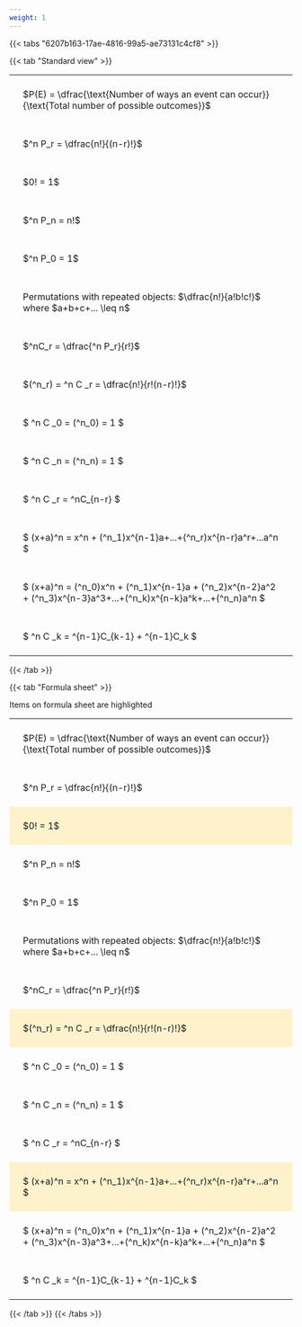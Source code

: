 ```yaml
---
weight: 1
---
```


{{< tabs "6207b163-17ae-4816-99a5-ae73131c4cf8" >}}

{{< tab "Standard view" >}}

<style type="text/css">
#T_9e303 th.col_heading {
  text-align: left;
  font-size: 1em;
}
#T_9e303 td {
  text-align: left;
  font-size: 1em;
  padding: 1.5em;
}
</style>
<table id="T_9e303">
  <thead>
  </thead>
  <tbody>
    <tr>
      <td id="T_9e303_row0_col0" class="data row0 col0" >$P(E) = \dfrac{\text{Number of ways an event can occur}}{\text{Total number of possible outcomes}}$</td>
    </tr>
    <tr>
      <td id="T_9e303_row1_col0" class="data row1 col0" >$^n P_r = \dfrac{n!}{(n-r)!}$</td>
    </tr>
    <tr>
      <td id="T_9e303_row2_col0" class="data row2 col0" >$0! = 1$</td>
    </tr>
    <tr>
      <td id="T_9e303_row3_col0" class="data row3 col0" >$^n P_n = n!$</td>
    </tr>
    <tr>
      <td id="T_9e303_row4_col0" class="data row4 col0" >$^n P_0 = 1$</td>
    </tr>
    <tr>
      <td id="T_9e303_row5_col0" class="data row5 col0" >Permutations with repeated objects: $\dfrac{n!}{a!b!c!}$ where $a+b+c+... \leq n$</td>
    </tr>
    <tr>
      <td id="T_9e303_row6_col0" class="data row6 col0" >$^nC_r = \dfrac{^n P_r}{r!}$</td>
    </tr>
    <tr>
      <td id="T_9e303_row7_col0" class="data row7 col0" >$(^n_r) = ^n C _r = \dfrac{n!}{r!(n-r)!}$</td>
    </tr>
    <tr>
      <td id="T_9e303_row8_col0" class="data row8 col0" >$ ^n C _0 = (^n_0) = 1 $</td>
    </tr>
    <tr>
      <td id="T_9e303_row9_col0" class="data row9 col0" >$ ^n C _n = (^n_n) = 1 $</td>
    </tr>
    <tr>
      <td id="T_9e303_row10_col0" class="data row10 col0" >$ ^n C _r = ^nC_{n-r} $</td>
    </tr>
    <tr>
      <td id="T_9e303_row11_col0" class="data row11 col0" >$ (x+a)^n = x^n + (^n_1)x^{n-1}a+...+(^n_r)x^{n-r}a^r+...a^n    $</td>
    </tr>
    <tr>
      <td id="T_9e303_row12_col0" class="data row12 col0" >$ (x+a)^n = (^n_0)x^n + (^n_1)x^{n-1}a + (^n_2)x^{n-2}a^2 + (^n_3)x^{n-3}a^3+...+(^n_k)x^{n-k}a^k+...+(^n_n)a^n $</td>
    </tr>
    <tr>
      <td id="T_9e303_row13_col0" class="data row13 col0" >$ ^n C _k = ^{n-1}C_{k-1} + ^{n-1}C_k $</td>
    </tr>
  </tbody>
</table>
{{< /tab >}}

{{< tab "Formula sheet" >}}

Items on formula sheet are highlighted 
<br>
<style type="text/css">
#T_e826e th.col_heading {
  text-align: left;
  font-size: 1em;
}
#T_e826e td {
  text-align: left;
  font-size: 1em;
  padding: 1.5em;
}
#T_e826e_row0_col0, #T_e826e_row1_col0, #T_e826e_row3_col0, #T_e826e_row4_col0, #T_e826e_row5_col0, #T_e826e_row6_col0, #T_e826e_row8_col0, #T_e826e_row9_col0, #T_e826e_row10_col0, #T_e826e_row12_col0, #T_e826e_row13_col0 {
  background-color: rgba(0,0,0,0);
}
#T_e826e_row2_col0, #T_e826e_row7_col0, #T_e826e_row11_col0 {
  background-color: rgba(255,194,10, 0.2);
}
</style>
<table id="T_e826e">
  <thead>
  </thead>
  <tbody>
    <tr>
      <td id="T_e826e_row0_col0" class="data row0 col0" >$P(E) = \dfrac{\text{Number of ways an event can occur}}{\text{Total number of possible outcomes}}$</td>
    </tr>
    <tr>
      <td id="T_e826e_row1_col0" class="data row1 col0" >$^n P_r = \dfrac{n!}{(n-r)!}$</td>
    </tr>
    <tr>
      <td id="T_e826e_row2_col0" class="data row2 col0" >$0! = 1$</td>
    </tr>
    <tr>
      <td id="T_e826e_row3_col0" class="data row3 col0" >$^n P_n = n!$</td>
    </tr>
    <tr>
      <td id="T_e826e_row4_col0" class="data row4 col0" >$^n P_0 = 1$</td>
    </tr>
    <tr>
      <td id="T_e826e_row5_col0" class="data row5 col0" >Permutations with repeated objects: $\dfrac{n!}{a!b!c!}$ where $a+b+c+... \leq n$</td>
    </tr>
    <tr>
      <td id="T_e826e_row6_col0" class="data row6 col0" >$^nC_r = \dfrac{^n P_r}{r!}$</td>
    </tr>
    <tr>
      <td id="T_e826e_row7_col0" class="data row7 col0" >$(^n_r) = ^n C _r = \dfrac{n!}{r!(n-r)!}$</td>
    </tr>
    <tr>
      <td id="T_e826e_row8_col0" class="data row8 col0" >$ ^n C _0 = (^n_0) = 1 $</td>
    </tr>
    <tr>
      <td id="T_e826e_row9_col0" class="data row9 col0" >$ ^n C _n = (^n_n) = 1 $</td>
    </tr>
    <tr>
      <td id="T_e826e_row10_col0" class="data row10 col0" >$ ^n C _r = ^nC_{n-r} $</td>
    </tr>
    <tr>
      <td id="T_e826e_row11_col0" class="data row11 col0" >$ (x+a)^n = x^n + (^n_1)x^{n-1}a+...+(^n_r)x^{n-r}a^r+...a^n    $</td>
    </tr>
    <tr>
      <td id="T_e826e_row12_col0" class="data row12 col0" >$ (x+a)^n = (^n_0)x^n + (^n_1)x^{n-1}a + (^n_2)x^{n-2}a^2 + (^n_3)x^{n-3}a^3+...+(^n_k)x^{n-k}a^k+...+(^n_n)a^n $</td>
    </tr>
    <tr>
      <td id="T_e826e_row13_col0" class="data row13 col0" >$ ^n C _k = ^{n-1}C_{k-1} + ^{n-1}C_k $</td>
    </tr>
  </tbody>
</table>
{{< /tab >}}
{{< /tabs >}}